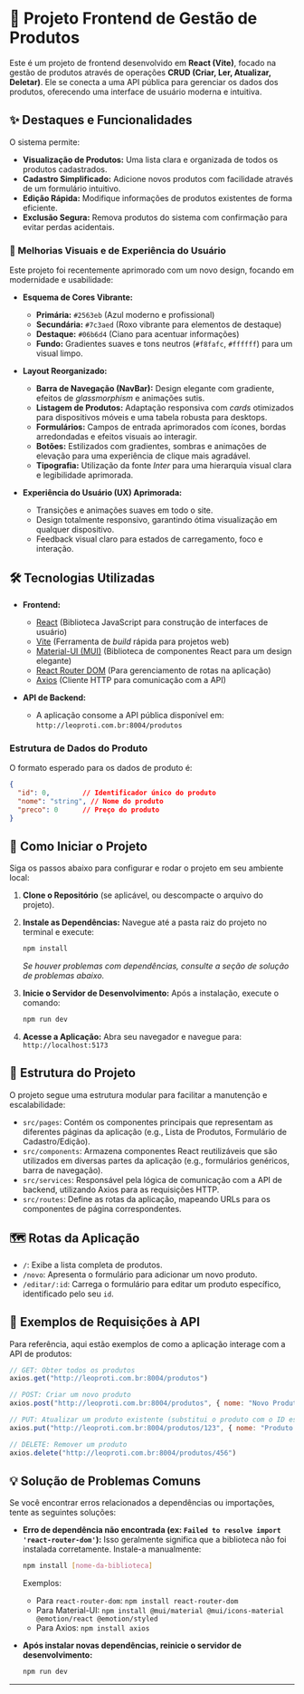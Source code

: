 # 🚀 Projeto Frontend de Gestão de Produtos

Este é um projeto de frontend desenvolvido em **React (Vite)**, focado na gestão de produtos através de operações **CRUD (Criar, Ler, Atualizar, Deletar)**. Ele se conecta a uma API pública para gerenciar os dados dos produtos, oferecendo uma interface de usuário moderna e intuitiva.

## ✨ Destaques e Funcionalidades

O sistema permite:

-   **Visualização de Produtos:** Uma lista clara e organizada de todos os produtos cadastrados.
-   **Cadastro Simplificado:** Adicione novos produtos com facilidade através de um formulário intuitivo.
-   **Edição Rápida:** Modifique informações de produtos existentes de forma eficiente.
-   **Exclusão Segura:** Remova produtos do sistema com confirmação para evitar perdas acidentais.

### 🎨 Melhorias Visuais e de Experiência do Usuário

Este projeto foi recentemente aprimorado com um novo design, focando em modernidade e usabilidade:

-   **Esquema de Cores Vibrante:**
    -   **Primária:** `#2563eb` (Azul moderno e profissional)
    -   **Secundária:** `#7c3aed` (Roxo vibrante para elementos de destaque)
    -   **Destaque:** `#06b6d4` (Ciano para acentuar informações)
    -   **Fundo:** Gradientes suaves e tons neutros (`#f8fafc`, `#ffffff`) para um visual limpo.

-   **Layout Reorganizado:**
    -   **Barra de Navegação (NavBar):** Design elegante com gradiente, efeitos de *glassmorphism* e animações sutis.
    -   **Listagem de Produtos:** Adaptação responsiva com *cards* otimizados para dispositivos móveis e uma tabela robusta para desktops.
    -   **Formulários:** Campos de entrada aprimorados com ícones, bordas arredondadas e efeitos visuais ao interagir.
    -   **Botões:** Estilizados com gradientes, sombras e animações de elevação para uma experiência de clique mais agradável.
    -   **Tipografia:** Utilização da fonte *Inter* para uma hierarquia visual clara e legibilidade aprimorada.

-   **Experiência do Usuário (UX) Aprimorada:**
    -   Transições e animações suaves em todo o site.
    -   Design totalmente responsivo, garantindo ótima visualização em qualquer dispositivo.
    -   Feedback visual claro para estados de carregamento, foco e interação.

## 🛠️ Tecnologias Utilizadas

-   **Frontend:**
    -   [React](https://react.dev/) (Biblioteca JavaScript para construção de interfaces de usuário)
    -   [Vite](https://vitejs.dev/) (Ferramenta de *build* rápida para projetos web)
    -   [Material-UI (MUI)](https://mui.com/) (Biblioteca de componentes React para um design elegante)
    -   [React Router DOM](https://reactrouter.com/) (Para gerenciamento de rotas na aplicação)
    -   [Axios](https://axios-http.com/) (Cliente HTTP para comunicação com a API)

-   **API de Backend:**
    -   A aplicação consome a API pública disponível em: `http://leoproti.com.br:8004/produtos`

### Estrutura de Dados do Produto

O formato esperado para os dados de produto é:

```json
{
  "id": 0,        // Identificador único do produto
  "nome": "string", // Nome do produto
  "preco": 0      // Preço do produto
}
```

## 🚀 Como Iniciar o Projeto

Siga os passos abaixo para configurar e rodar o projeto em seu ambiente local:

1.  **Clone o Repositório** (se aplicável, ou descompacte o arquivo do projeto).

2.  **Instale as Dependências:**
    Navegue até a pasta raiz do projeto no terminal e execute:
    ```bash
    npm install
    ```
    *Se houver problemas com dependências, consulte a seção de solução de problemas abaixo.*

3.  **Inicie o Servidor de Desenvolvimento:**
    Após a instalação, execute o comando:
    ```bash
    npm run dev
    ```

4.  **Acesse a Aplicação:**
    Abra seu navegador e navegue para: `http://localhost:5173`

## 📂 Estrutura do Projeto

O projeto segue uma estrutura modular para facilitar a manutenção e escalabilidade:

-   `src/pages`: Contém os componentes principais que representam as diferentes páginas da aplicação (e.g., Lista de Produtos, Formulário de Cadastro/Edição).
-   `src/components`: Armazena componentes React reutilizáveis que são utilizados em diversas partes da aplicação (e.g., formulários genéricos, barra de navegação).
-   `src/services`: Responsável pela lógica de comunicação com a API de backend, utilizando Axios para as requisições HTTP.
-   `src/routes`: Define as rotas da aplicação, mapeando URLs para os componentes de página correspondentes.

## 🗺️ Rotas da Aplicação

-   `/`: Exibe a lista completa de produtos.
-   `/novo`: Apresenta o formulário para adicionar um novo produto.
-   `/editar/:id`: Carrega o formulário para editar um produto específico, identificado pelo seu `id`.

## 📡 Exemplos de Requisições à API

Para referência, aqui estão exemplos de como a aplicação interage com a API de produtos:

```javascript
// GET: Obter todos os produtos
axios.get("http://leoproti.com.br:8004/produtos")

// POST: Criar um novo produto
axios.post("http://leoproti.com.br:8004/produtos", { nome: "Novo Produto Exemplo", preco: 99.99 })

// PUT: Atualizar um produto existente (substitui o produto com o ID especificado)
axios.put("http://leoproti.com.br:8004/produtos/123", { nome: "Produto Atualizado", preco: 150.00 })

// DELETE: Remover um produto
axios.delete("http://leoproti.com.br:8004/produtos/456")
```

## 💡 Solução de Problemas Comuns

Se você encontrar erros relacionados a dependências ou importações, tente as seguintes soluções:

-   **Erro de dependência não encontrada (ex: `Failed to resolve import 'react-router-dom'`):**
    Isso geralmente significa que a biblioteca não foi instalada corretamente. Instale-a manualmente:
    ```bash
    npm install [nome-da-biblioteca]
    ```
    Exemplos:
    -   Para `react-router-dom`: `npm install react-router-dom`
    -   Para Material-UI: `npm install @mui/material @mui/icons-material @emotion/react @emotion/styled`
    -   Para Axios: `npm install axios`

-   **Após instalar novas dependências, reinicie o servidor de desenvolvimento:**
    ```bash
    npm run dev
    ```

---

